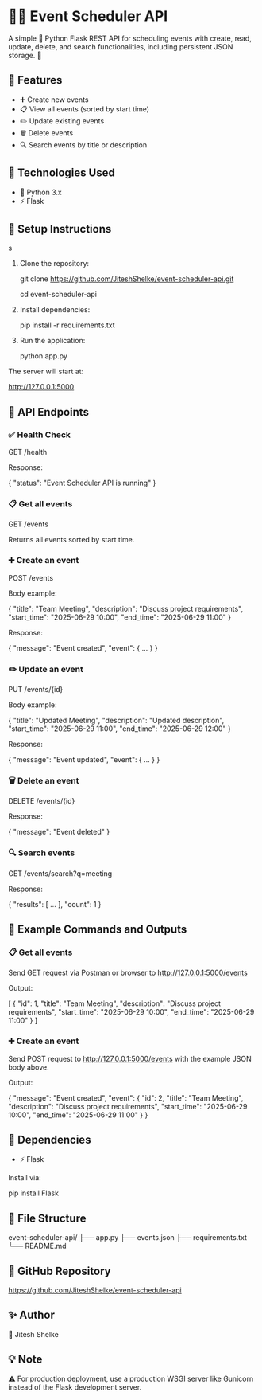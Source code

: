 # 📅✨ Event Scheduler API

A simple 🐍 Python Flask REST API for scheduling events with create, read, update, delete, and search functionalities, including persistent JSON storage. 💾

## 🚀 Features

- ➕ Create new events
- 📋 View all events (sorted by start time)
- ✏️ Update existing events
- 🗑️ Delete events
- 🔍 Search events by title or description

## 🔧 Technologies Used

- 🐍 Python 3.x
- ⚡ Flask

## 📂 Setup Instructions
s
1. Clone the repository:

   git clone https://github.com/JiteshShelke/event-scheduler-api.git
   
   cd event-scheduler-api

2. Install dependencies:

   pip install -r requirements.txt

3. Run the application:

   python app.py

The server will start at:

   http://127.0.0.1:5000

## 🔗 API Endpoints

### ✅ Health Check

GET /health

Response:

{
  "status": "Event Scheduler API is running"
}

### 📋 Get all events

GET /events

Returns all events sorted by start time.

### ➕ Create an event

POST /events

Body example:

{
  "title": "Team Meeting",
  "description": "Discuss project requirements",
  "start_time": "2025-06-29 10:00",
  "end_time": "2025-06-29 11:00"
}

Response:

{
  "message": "Event created",
  "event": { ... }
}

### ✏️ Update an event

PUT /events/{id}

Body example:

{
  "title": "Updated Meeting",
  "description": "Updated description",
  "start_time": "2025-06-29 11:00",
  "end_time": "2025-06-29 12:00"
}

Response:

{
  "message": "Event updated",
  "event": { ... }
}

### 🗑️ Delete an event

DELETE /events/{id}

Response:

{
  "message": "Event deleted"
}

### 🔍 Search events

GET /events/search?q=meeting

Response:

{
  "results": [ ... ],
  "count": 1
}

## 📝 Example Commands and Outputs

### 📋 Get all events

Send GET request via Postman or browser to http://127.0.0.1:5000/events

Output:

[
  {
    "id": 1,
    "title": "Team Meeting",
    "description": "Discuss project requirements",
    "start_time": "2025-06-29 10:00",
    "end_time": "2025-06-29 11:00"
  }
]

### ➕ Create an event

Send POST request to http://127.0.0.1:5000/events with the example JSON body above.

Output:

{
  "message": "Event created",
  "event": {
    "id": 2,
    "title": "Team Meeting",
    "description": "Discuss project requirements",
    "start_time": "2025-06-29 10:00",
    "end_time": "2025-06-29 11:00"
  }
}

## 📌 Dependencies

- ⚡ Flask

Install via:

   pip install Flask

## 📁 File Structure

event-scheduler-api/
├── app.py
├── events.json
├── requirements.txt
└── README.md

## 🔗 GitHub Repository

https://github.com/JiteshShelke/event-scheduler-api

## ✨ Author

👤 Jitesh Shelke

## 💡 Note

⚠️ For production deployment, use a production WSGI server like Gunicorn instead of the Flask development server.
